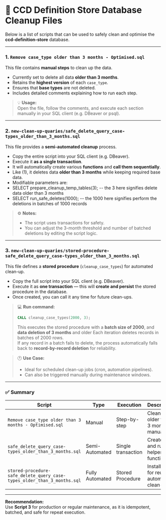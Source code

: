 # 🧹 CCD Definition Store Database Cleanup Files

Below is a list of scripts that can be used to safely clean and optimise the **ccd-definition-store** database.

---

### 1. `Remove case_type older than 3 months - Optimised.sql`

This file contains **manual steps** to clean up the data.

- Currently set to delete all data **older than 3 months**.  
- Retains the **highest version** of each `case_type`.  
- Ensures that **base types** are not deleted.  
- Includes detailed comments explaining how to run each step.

> 💡 **Usage:**  
> Open the file, follow the comments, and execute each section manually in your SQL client (e.g. DBeaver or psql).

---

### 2. `new-clean-up-quaries/safe_delete_query_case-types_older_than_3_months.sql`

This file provides a **semi-automated cleanup** process.

- Copy the entire script into your SQL client (e.g. DBeaver).  
- Execute it **as a single transaction**.  
- It will automatically create various **functions** and **call them sequentially**.  
- Like (1), it deletes data **older than 3 months** while keeping required base data.
- Modifiable parameters are:
-   SELECT prepare_cleanup_temp_tables(3); -- the 3 here signifies delete data older than 3 months
-   SELECT run_safe_deletes(1000); -- the 1000 here signifies perform the deletions in batches of 1000 records

> ⚙️ **Notes:**
> - The script uses transactions for safety.  
> - You can adjust the 3-month threshold and number of batched deletions by editing the script logic.

---

### 3. `new-clean-up-quaries/stored-procedure-safe_delete_query_case-types_older_than_3_months.sql`

This file defines a **stored procedure** (`cleanup_case_types`) for automated clean-up.

- Copy the full script into your SQL client (e.g. DBeaver).  
- Execute it as **one transaction** — this will **create and persist** the stored procedure in the database.  
- Once created, you can call it any time for future clean-ups.

> 💻 **Run command:**
> ```sql
> CALL cleanup_case_types(2000, 3);
> ```
> This executes the stored procedure with a **batch size of 2000**, and **data deletion of 3 months** and older 
> Each iteration deletes records in batches of 2000 rows.  
> If any record in a batch fails to delete, the process automatically falls back to **record-by-record deletion** for reliability.

> 🕐 **Use Case:**
> - Ideal for scheduled clean-up jobs (cron, automation pipelines).  
> - Can also be triggered manually during maintenance windows.

---

### ✅ Summary

| Script | Type | Execution | Description |
|--------|------|------------|--------------|
| `Remove case_type older than 3 months - Optimised.sql` | Manual | Step-by-step | Cleans data older than 3 months manually |
| `safe_delete_query_case-types_older_than_3_months.sql` | Semi-Automated | Single transaction | Creates and runs helper functions |
| `stored-procedure-safe_delete_query_case-types_older_than_3_months.sql` | Fully Automated | Stored Procedure | Installs SP for reusable automated clean-ups |

---

**Recommendation:**  
Use **Script 3** for production or regular maintenance, as it is idempotent, batched, and safe for repeat execution.
